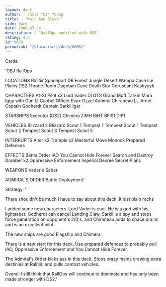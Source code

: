 ```yaml
---
layout: deck
author: ! Chris "CJ" Young
title: ! "Wait And Bleed "
side: Dark
date: 2000-07-24
description: ! "RallOps modified with DS2"
rating: 4.5
id: 8668
permalink: "/starwarsccg/deck/8668/"
---
```

Cards: 

'OBJ
RallOps

LOCATIONS
Ralltiir
Spaceport DB
Forest
Jungle
Desert
Wampa Cave
Ice Plains
DS2 Throne Room
Dagobah Cave
Death Star
Coruscant
Kashyyyk

CHARACTERS
At-St Pilot x3
Lord Vader
DLOTS
Grand Moff Tarkin
Mara
Iggy with Gun
Lt Cabbel
Officer Evax
Ozzel
Admiral Chiraneau
Lt. Arnet
Captain Godherdt
Captain Sarkli
Igar

STARSHIPS
Executor (DS2)
Chimera
ZiMH
BiHT
BFiS1
DiP1

VEHICLES
Blizzard 2
Blizzard Scout 1
Tempest 1
Tempest Scout 1
Tempest Scout 2
Tempest Scout 3
Tempest Scout 5

INTERRUPTS
Alter x2
Trample x2
Masterful Move
Monnok
Prepared Defences

EFFECTS
Battle Order
IAO
You Cannot Hide Forever
Search and Destroy
Grabber x2
Oppressive Enforcement
Imperial Decree
Secret Plans

WEAPONS
Vader's Saber

ADMIRAL'S ORDER
Battle Deployment'

Strategy: '

There shouldn't be much I have to say about this deck. It just plain rocks 

I added some new characters. Lord Vader is cool. He is a god with his lightsaber. Godherdt can cancel Landing Claw, Sarkli is a spy and stops force generation on opponent's 2/0's, and Chiraneau adds to space drains and is an excellent pilot.

The new ships are good Flagship and Chimera.

There is a new start for this deck. Use prepared defences to probably pull IAO, Oppressive Enforcement and You Cannot Hide Forever.

The Admiral's Order kicks ass in this deck. Stops crazy mains drawing extra destinies at Ralltiir, and pulls combat vehicles.

Overall I still think that RallOps will continue to dominate and has only been made stronger with DS2.'
